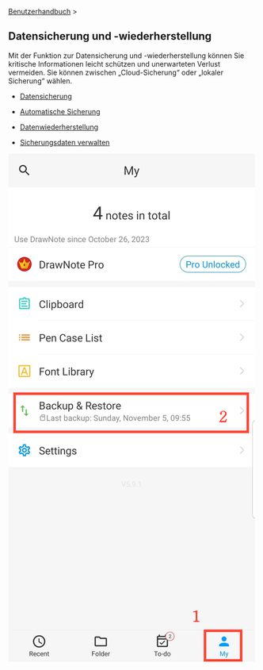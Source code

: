 [Benutzerhandbuch](/dragonnest/drawnote/manual/de) >

Datensicherung und -wiederherstellung
---

Mit der Funktion zur Datensicherung und -wiederherstellung können Sie kritische Informationen leicht schützen und unerwarteten Verlust vermeiden.
Sie können zwischen „Cloud-Sicherung“ oder „lokaler Sicherung“ wählen.
- [Datensicherung](datensicherung.md)

- [Automatische Sicherung](automatische_sicherung.md)

- [Datenwiederherstellung](datenwiederherstellung.md)

- [Sicherungsdaten verwalten](sicherungsdaten_verwalten.md)

![Eingang](imgs/entrance.png)